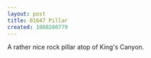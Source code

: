 ```yaml
---
layout: post
title: 01647 Pillar
created: 1080280779
---
```

A rather nice rock pillar atop of King's Canyon.
